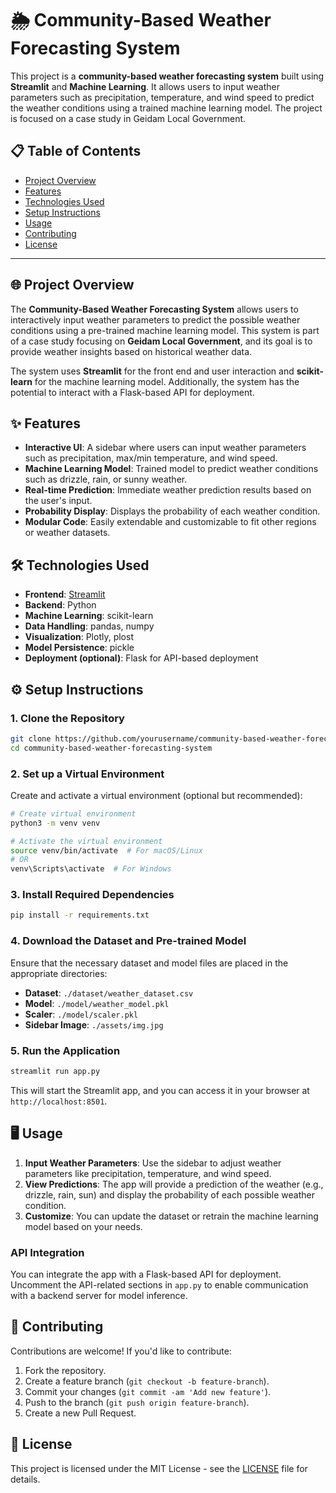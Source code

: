 # 🌦️ Community-Based Weather Forecasting System

This project is a **community-based weather forecasting system** built using **Streamlit** and **Machine Learning**. It allows users to input weather parameters such as precipitation, temperature, and wind speed to predict the weather conditions using a trained machine learning model. The project is focused on a case study in Geidam Local Government.

## 📋 Table of Contents

- [Project Overview](#project-overview)
- [Features](#features)
- [Technologies Used](#technologies-used)
- [Setup Instructions](#setup-instructions)
- [Usage](#usage)
- [Contributing](#contributing)
- [License](#license)

---

## 🌐 Project Overview

The **Community-Based Weather Forecasting System** allows users to interactively input weather parameters to predict the possible weather conditions using a pre-trained machine learning model. This system is part of a case study focusing on **Geidam Local Government**, and its goal is to provide weather insights based on historical weather data.

The system uses **Streamlit** for the front end and user interaction and **scikit-learn** for the machine learning model. Additionally, the system has the potential to interact with a Flask-based API for deployment.

## ✨ Features

- **Interactive UI**: A sidebar where users can input weather parameters such as precipitation, max/min temperature, and wind speed.
- **Machine Learning Model**: Trained model to predict weather conditions such as drizzle, rain, or sunny weather.
- **Real-time Prediction**: Immediate weather prediction results based on the user's input.
- **Probability Display**: Displays the probability of each weather condition.
- **Modular Code**: Easily extendable and customizable to fit other regions or weather datasets.

## 🛠 Technologies Used

- **Frontend**: [Streamlit](https://streamlit.io/)
- **Backend**: Python
- **Machine Learning**: scikit-learn
- **Data Handling**: pandas, numpy
- **Visualization**: Plotly, plost
- **Model Persistence**: pickle
- **Deployment (optional)**: Flask for API-based deployment

## ⚙️ Setup Instructions

### 1. Clone the Repository

```bash
git clone https://github.com/yourusername/community-based-weather-forecasting-system.git
cd community-based-weather-forecasting-system
```

### 2. Set up a Virtual Environment

Create and activate a virtual environment (optional but recommended):

```bash
# Create virtual environment
python3 -m venv venv

# Activate the virtual environment
source venv/bin/activate  # For macOS/Linux
# OR
venv\Scripts\activate  # For Windows
```

### 3. Install Required Dependencies

```bash
pip install -r requirements.txt
```

### 4. Download the Dataset and Pre-trained Model

Ensure that the necessary dataset and model files are placed in the appropriate directories:
- **Dataset**: `./dataset/weather_dataset.csv`
- **Model**: `./model/weather_model.pkl`
- **Scaler**: `./model/scaler.pkl`
- **Sidebar Image**: `./assets/img.jpg`

### 5. Run the Application

```bash
streamlit run app.py
```

This will start the Streamlit app, and you can access it in your browser at `http://localhost:8501`.

## 🖥 Usage

1. **Input Weather Parameters**: Use the sidebar to adjust weather parameters like precipitation, temperature, and wind speed.
2. **View Predictions**: The app will provide a prediction of the weather (e.g., drizzle, rain, sun) and display the probability of each possible weather condition.
3. **Customize**: You can update the dataset or retrain the machine learning model based on your needs.

### API Integration

You can integrate the app with a Flask-based API for deployment. Uncomment the API-related sections in `app.py` to enable communication with a backend server for model inference.

## 🤝 Contributing

Contributions are welcome! If you'd like to contribute:

1. Fork the repository.
2. Create a feature branch (`git checkout -b feature-branch`).
3. Commit your changes (`git commit -am 'Add new feature'`).
4. Push to the branch (`git push origin feature-branch`).
5. Create a new Pull Request.

## 📝 License

This project is licensed under the MIT License - see the [LICENSE](LICENSE) file for details.
